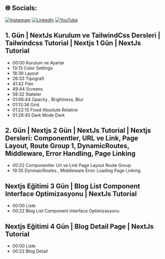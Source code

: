 <div></div>


## 🌐 Socials:
[![Instagram](https://img.shields.io/badge/Instagram-%23E4405F.svg?logo=Instagram&logoColor=white)](https://instagram.com/efegorkemumit) [![LinkedIn](https://img.shields.io/badge/LinkedIn-%230077B5.svg?logo=linkedin&logoColor=white)](https://www.linkedin.com/in/efe-g%C3%B6rkem-%C3%BCmit-a084009b/) [![YouTube](https://img.shields.io/badge/YouTube-%23FF0000.svg?logo=YouTube&logoColor=white)](https://youtube.com/@@EfeGorkemUmit) 


## 1. Gün |    NextJs Kurulum ve TailwindCss Dersleri | Tailwindcss Tutorial | Nextjs 1 Gün | NextJs Tutorial

- 00:00 Kurulum ve Ayarlar
- 13:13 Color Settings
- 18:39 Layout
- 26:33 Tipografi
- 41:42 Flex
- 49:44 Screens
- 58:32 Stateler
- 01:06:44 Opactiy , Brightness, Blur
- 01:13:36 Grid
- 01:22:15 Fixed Absolute Relative
- 01:26:45 Dark Mode Dark

## 2. Gün |  Nextjs 2 Gün | NextJs Tutorial | Nextjs Dersleri: Componentler, URL ve Link, Page Layout, Route Group 1, DynamicRoutes, Middleware, Error Handling, Page Linking


- 00:22 Componentler Url ve Link Page Layout Route Group
- 19:35 DynmaicRoutes , Middleware Error Loading  Page Linking

##  Nextjs Eğitimi 3 Gün | Blog List Component Interface Optimizasyonu | NextJs Tutorial

- 00:00 Liste
- 00:22 Blog List Component Interface Optimizasyonu

##  Nextjs Eğitimi 4 Gün | Blog Detail Page | NextJs Tutorial

- 00:00 Liste
- 00:22 Blog Detail

